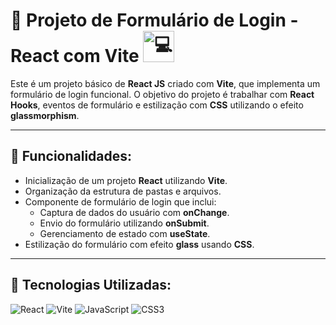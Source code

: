 <h1>📝 Projeto de Formulário de Login - React com Vite <img src="https://fonts.gstatic.com/s/e/notoemoji/latest/1f4bb/512.gif" alt="💻" width="50"></h1>

Este é um projeto básico de **React JS** criado com **Vite**, que implementa um formulário de login funcional. O objetivo do projeto é trabalhar com **React Hooks**, eventos de formulário e estilização com **CSS** utilizando o efeito **glassmorphism**.

---

## 🔧 Funcionalidades:

- Inicialização de um projeto **React** utilizando **Vite**.
- Organização da estrutura de pastas e arquivos.
- Componente de formulário de login que inclui:
  - Captura de dados do usuário com **onChange**.
  - Envio do formulário utilizando **onSubmit**.
  - Gerenciamento de estado com **useState**.
- Estilização do formulário com efeito **glass** usando **CSS**.

---

## 🚀 Tecnologias Utilizadas:

![React](https://img.shields.io/badge/React-61DAFB?style=for-the-badge&logo=react&logoColor=black)
![Vite](https://img.shields.io/badge/Vite-646CFF?style=for-the-badge&logo=vite&logoColor=white)
![JavaScript](https://img.shields.io/badge/JavaScript-F7DF1E?style=for-the-badge&logo=javascript&logoColor=black)
![CSS3](https://img.shields.io/badge/CSS3-1572B6?style=for-the-badge&logo=css3&logoColor=white)


